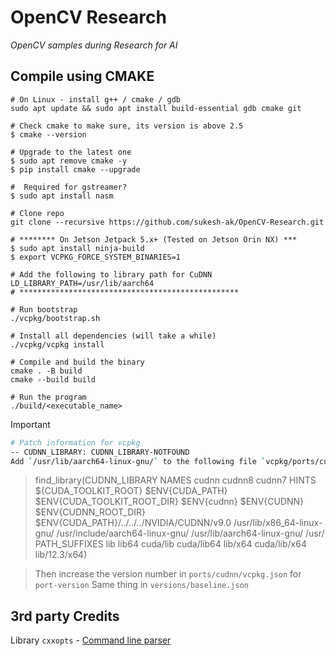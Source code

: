 # OpenCV Research 
_OpenCV samples during Research for AI_
## Compile using CMAKE
```
# On Linux - install g++ / cmake / gdb
sudo apt update && sudo apt install build-essential gdb cmake git

# Check cmake to make sure, its version is above 2.5
$ cmake --version

# Upgrade to the latest one
$ sudo apt remove cmake -y
$ pip install cmake --upgrade

#  Required for gstreamer?
$ sudo apt install nasm

# Clone repo
git clone --recursive https://github.com/sukesh-ak/OpenCV-Research.git

# ******** On Jetson Jetpack 5.x+ (Tested on Jetson Orin NX) ***
$ sudo apt install ninja-build
$ export VCPKG_FORCE_SYSTEM_BINARIES=1

# Add the following to library path for CuDNN
LD_LIBRARY_PATH=/usr/lib/aarch64
# *************************************************

# Run bootstrap 
./vcpkg/bootstrap.sh

# Install all dependencies (will take a while)
./vcpkg/vcpkg install

# Compile and build the binary
cmake . -B build
cmake --build build

# Run the program
./build/<executable_name>
```
> [!IMPORTANT] 
> ```bash
> # Patch information for vcpkg
> -- CUDNN_LIBRARY: CUDNN_LIBRARY-NOTFOUND
> Add `/usr/lib/aarch64-linux-gnu/` to the following file `vcpkg/ports/cudnn/portfile.cmake` in the following line 
 
> find_library(CUDNN_LIBRARY NAMES cudnn cudnn8 cudnn7
  HINTS ${CUDA_TOOLKIT_ROOT} $ENV{CUDA_PATH} $ENV{CUDA_TOOLKIT_ROOT_DIR} $ENV{cudnn} $ENV{CUDNN} $ENV{CUDNN_ROOT_DIR} $ENV{CUDA_PATH}/../../../NVIDIA/CUDNN/v9.0 /usr/lib/x86_64-linux-gnu/ /usr/include/aarch64-linux-gnu/ /usr/lib/aarch64-linux-gnu/ /usr/ 
  PATH_SUFFIXES lib lib64 cuda/lib cuda/lib64 lib/x64 cuda/lib/x64 lib/12.3/x64)

> Then increase the version number in `ports/cudnn/vcpkg.json` for `port-version`
> Same thing in `versions/baseline.json`



## 3rd party Credits
 Library `cxxopts` - [Command line parser](https://github.com/jarro2783/cxxopts)
